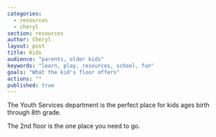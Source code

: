 ```yaml
---
categories: 
  - resources
  - cheryl
section: resources
author: Cheryl
layout: post
title: Kids
audience: "parents, older kids"
keywords: "learn, play, resources, school, fun"
goals: "What the kid's floor offers"
actions: ""
published: true
---
```


The Youth Services department is the perfect place for kids ages birth through 8th grade. 

The 2nd floor is the one place you need to go. 
